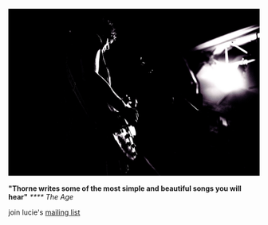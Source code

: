[![Bonfires In Silver City][3]][1]  

**"Thorne writes some of the most simple and beautiful songs you will hear"** _**** The Age_   
 
join lucie's [mailing list][5]  

  [1]: ?p=albums/bonfires-in-silver-city
  [2]: http://www.vitamin.net.au/
  [3]: data/image/front/bw.jpg
  [4]: http://www.smokedrecordings.com  
  [5]: ?p=forms/mailing-list